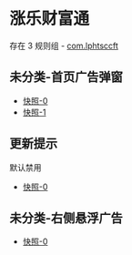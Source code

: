 # 涨乐财富通

存在 3 规则组 - [com.lphtsccft](/src/apps/com.lphtsccft.ts)

## 未分类-首页广告弹窗

- [快照-0](https://i.gkd.li/i/12646899)
- [快照-1](https://i.gkd.li/i/12646925)

## 更新提示

默认禁用

- [快照-0](https://i.gkd.li/i/12699308)

## 未分类-右侧悬浮广告

- [快照-0](https://i.gkd.li/i/12892821)
